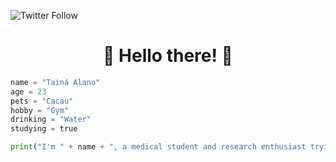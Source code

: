 ![Twitter Follow](https://img.shields.io/twitter/follow/taina_alano?label=Follow%20Tain%C3%A1%20Alano&logoColor=black)

<h1 align="center">👋 Hello there! 👋</h1>

```python
name = "Tainá Alano"
age = 23
pets = "Cacau"
hobby = "Gym"
drinking = "Water"
studying = true

print("I'm " + name + ", a medical student and research enthusiast trying to learn Python and new things!")
```
